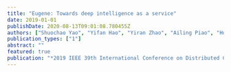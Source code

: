 ```yaml
---
title: "Eugene: Towards deep intelligence as a service"
date: 2019-01-01
publishDate: 2020-08-13T09:01:08.780455Z
authors: ["Shuochao Yao", "Yifan Hao", "Yiran Zhao", "Ailing Piao", "Huajie Shao", "Dongxin Liu", "Shengzhong Liu", "Shaohan Hu", "Dulanga Weerakoon", "Kasthuri Jayarajah", " others"]
publication_types: ["1"]
abstract: ""
featured: true
publication: "*2019 IEEE 39th International Conference on Distributed Computing Systems (ICDCS)*"
---
```


